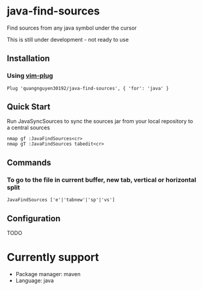 # java-find-sources
Find sources from any java symbol under the cursor

This is still under development - not ready to use

## Installation

### Using [vim-plug](https://github.com/junegunn/vim-plug)
```vim
Plug 'quangnguyen30192/java-find-sources', { 'for': 'java' }
```

## Quick Start
Run JavaSyncSources to sync the sources jar from your local repository to a central sources
```vimscript
nmap gf :JavaFindSources<cr>
nmap gT :JavaFindSources tabedit<cr>
```

## Commands

### To go to the file in current buffer, new tab, vertical or horizontal split
```vim
JavaFindSources ['e'|'tabnew'|'sp'|'vs']
```
## Configuration
TODO

# Currently support
- Package manager: maven
- Language: java
